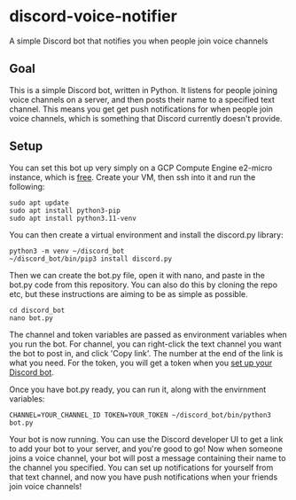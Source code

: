 # discord-voice-notifier
A simple Discord bot that notifies you when people join voice channels

## Goal
This is a simple Discord bot, written in Python. It listens for people joining voice channels on a server, and then posts their name to a specified text channel. This means you get get push notifications for when people join voice channels, which is something that Discord currently doesn't provide.

## Setup
You can set this bot up very simply on a GCP Compute Engine e2-micro instance, which is [free]([url](https://cloud.google.com/free/docs/free-cloud-features#compute)). Create your VM, then ssh into it and run the following:
```
sudo apt update
sudo apt install python3-pip
sudo apt install python3.11-venv
```
You can then create a virtual environment and install the discord.py library:
```
python3 -m venv ~/discord_bot
~/discord_bot/bin/pip3 install discord.py
```
Then we can create the bot.py file, open it with nano, and paste in the bot.py code from this repository. You can also do this by cloning the repo etc, but these instructions are aiming to be as simple as possible.

```
cd discord_bot
nano bot.py
```
The channel and token variables are passed as environment variables when you run the bot. For channel, you can right-click the text channel you want the bot to post in, and click 'Copy link'. The number at the end of the link is what you need. For the token, you will get a token when you [set up your Discord bot]([url](https://discordpy.readthedocs.io/en/stable/discord.html)).

Once you have bot.py ready, you can run it, along with the envirnment variables:
```
CHANNEL=YOUR_CHANNEL_ID TOKEN=YOUR_TOKEN ~/discord_bot/bin/python3 bot.py
```

Your bot is now running. You can use the Discord developer UI to get a link to add your bot to your server, and you're good to go! Now when someone joins a voice channel, your bot will post a message containing their name to the channel you specified. You can set up notifications for yourself from that text channel, and now you have push notifications when your friends join voice channels!
